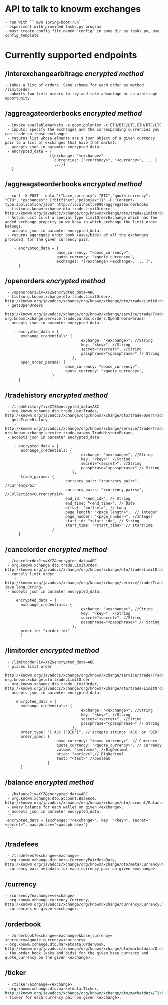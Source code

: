 # API to talk to knowm exchanges
    - run with ```mvn spring-boot:run```
    - experiment with provided tasks.py program
    - must create config file named 'config' in same dir as tasks.py, use config_template

# Currently supported endpoints

## /interexchangearbitrage *encrypted method*
    - takes a list of orders. Same scheme for each order as method /limitorder
    - submits two limit orders to try and take advantage or an arbitrage opportunity

## /aggreagateorderbooks *encrypted method*
     - invoke availablemarkets -e gdax,poloniex -c ETH/BTC/LTC,ETH/BTC/LTC
     - inputs: specify the exchanges and the corresponding currencies you can trade on those exchanges
     - returns list whose elments are a json object of a given currency pair to a list of exchanges that have that market.
     - accepts json in paramter encrypted_data:
     - encrypted_data = {
                        [{exchange: "<exchange>"
                          currencies: ["<currency>", "<currency>", ... ]
                          ...}]
       }

## /aggreagateorderbooks *encrypted method*
     - curl -X POST --data '{"base_currency": "BTC","quote_currency": "ETH", "exchanges": ["bitfinex","poloniex"]}' -H "Content-type:application/json" http://localhost:9000/aggregateorderbooks
     - List<org.knowm.xchange.dto.trade.LimitOrder>, http://knowm.org/javadocs/xchange/org/knowm/xchange/dto/trade/LimitOrder.html 
     - Actual List is of a special type LimitOrderExchange which has the added exchange property so we know to which exchange the limit order belongs.
     - accepts json in paramter encrypted_data:
     - returns aggregate order book (asks/bids) of all the exchanges provided, for the given currency pair.
 ```
     - encrypted_data = {
                        base_currency: "<base_currency>",
                        quote_currency: "<quote_currency>",
                        exchanges: "[<exchange>,<exchange>, ... ]",
       }
```
## /openorders *encrypted method*
     - /openorders?iv=XYZ&encrypted_data=ABC
     - List<org.knowm.xchange.dto.trade.LimitOrder>, http://knowm.org/javadocs/xchange/org/knowm/xchange/dto/trade/LimitOrder.html 
     - getsOpenOrders
        - http://knowm.org/javadocs/xchange/org/knowm/xchange/service/trade/TradeService.html#getOpenOrders-org.knowm.xchange.service.trade.params.orders.OpenOrdersParams-
     - accepts json in paramter encrypted_data:
 ```
     - encrypted_data = {
        exchange_credentials: {
                                   exchange: "<exchange>", //String
                                   key: "<key>", //String
                                   secret="<secret>", //String
                                   passphrase="<passphrase>" // String
                               },
        open_order_params: {
                            base_currency: "<base_currency>",
                            quote_currency: "<quote_currency>",
                      } 
       }
```
## /tradehistory *encrypted method*
     - /tradehistory?iv=XYZ&encrypted_data=ABC
     - org.knowm.xchange.dto.trade.UserTrades, http://knowm.org/javadocs/xchange/org/knowm/xchange/dto/trade/UserTrades.html 
     - getsTradeHistory
        - http://knowm.org/javadocs/xchange/org/knowm/xchange/service/trade/TradeService.html#getTradeHistory-org.knowm.xchange.service.trade.params.TradeHistoryParams-
     - accepts json in paramter encrypted_data:
 ```
     - encrypted_data = {
        exchange_credentials: {
                                   exchange: "<exchange>", //String
                                   key: "<key>", //String
                                   secret="<secret>", //String
                                   passphrase="<passphrase>" // String
                               },
        trade_params: {
                            currency_pair: "<currency_pair>",  //CurrencyPair
                            currency_pairs: "<currency_pairs>", //Collection<CurrencyPair>
                            end_id: "<end_id>", // String
                            end_time: "<end_time>", // Date
                            offset: "<offset>", // Long
                            page_length: "<page_length>",  // Integer
                            page_number: "<page_number>", //Integer
                            start_id: "<start_id>", // String
                            start_time: "<start_time>" // startTime
                      } 
       }
```
## /cancelorder *encrypted method*
     - /cancelorder?iv=XYZ&encrypted_data=ABC
     - org.knowm.xchange.dto.trade.LimitOrder, http://knowm.org/javadocs/xchange/org/knowm/xchange/dto/trade/LimitOrder.html 
     - cancels limit order
        - http://knowm.org/javadocs/xchange/org/knowm/xchange/service/trade/TradeService.html#cancelOrder-java.lang.String-
     - accepts json in paramter encrypted_data:
 ```
      encrypted_data = {
        exchange_credentials: {
                                   exchange: "<exchange>", //String
                                   key: "<key>", //String
                                   secret="<secret>", //String
                                   passphrase="<passphrase>" // String
                               },
        order_id: "<order_id>" 
        }
```

## /limitorder *encrypted method*
     - /limitorder?iv=XYZ&encrypted_data=ABC
     - places limit order
        - http://knowm.org/javadocs/xchange/org/knowm/xchange/service/trade/TradeService.html#placeLimitOrder-org.knowm.xchange.dto.trade.LimitOrder-
     - org.knowm.xchange.dto.trade.LimitOrder, http://knowm.org/javadocs/xchange/org/knowm/xchange/dto/trade/LimitOrder.html 
     - accepts json in paramter encrypted_data:
 ```
      encrypted_data = {
        exchange_credentials: {
                                   exchange: "<exchange>", //String
                                   key: "<key>", //String
                                   secret="<secret>", //String
                                   passphrase="<passphrase>" // String
                               },
        order_type: "['ASK'|'BID']", // accepts strings 'ASK' or 'BID'
        order_spec: {
                        base_currency: "<base_currency>", // Currency
                        quote_currency: "<quote_currency>", // Currency
                        volume: "<volume>", //BigDecimal
                        price: "<price>",// BigDecimal
                        test: "<test>" //boolean
                    }
        }
```

## /balance *encrypted method*
     - /balance?iv=XYZ&encrypted_data=ABC
     - org.knowm.xchange.dto.account.Balance, http://knowm.org/javadocs/xchange/org/knowm/xchange/dto/account/Balance.html 
     - every balance for each wallet on given <exchange>.
     - accepts json in paramter encrypted_data:
     ```
     encrypted_data = {exchange: "<exchange>", key: "<key>", secret="<secret>", passphrase="<passphrase>"}
     ```

## /tradefees
     - /tradefees?exchange=<exchange>
    - org.knowm.xchange.dto.meta.CurrencyPairMetaData, http://knowm.org/javadocs/xchange/org/knowm/xchange/dto/meta/CurrencyPairMetaData.html
    - currency pair metadata for each currency pair on given <exchange>.

## /currency
    - /currency?exchange=<exchange>
    - org.knowm.xchange.currency.Currency, http://knowm.org/javadocs/xchange/org/knowm/xchange/currency/Currency.html
    - currencies on given <exchange>.

## /orderbook
     - /orderbook?exchange=<exchange>&base_currency=<currency>&quote_currency=<currency>
    - org.knowm.xchange.dto.marketdata.OrderBook, http://knowm.org/javadocs/xchange/org/knowm/xchange/dto/marketdata/OrderBook.html
    - the order book (asks and bids) for the given base_currency and quote_currency on the given <exchange>.

## /ticker
     - /ticker?exchange=<exchange>
    - org.knowm.xchange.dto.marketdata.Ticker, http://knowm.org/javadocs/xchange/org/knowm/xchange/dto/marketdata/Ticker.html
    - ticker for each currency pair on given <exchange>.

